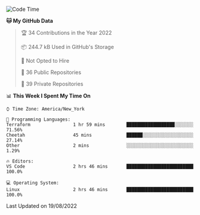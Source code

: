 <!--START_SECTION:waka-->
![Code Time](http://img.shields.io/badge/Code%20Time-65%20hrs%2010%20mins-blue)

**🐱 My GitHub Data** 

> 🏆 34 Contributions in the Year 2022
 > 
> 📦 244.7 kB Used in GitHub's Storage 
 > 
> 🚫 Not Opted to Hire
 > 
> 📜 36 Public Repositories 
 > 
> 🔑 39 Private Repositories  
 > 
📊 **This Week I Spent My Time On** 

```text
⌚︎ Time Zone: America/New_York

💬 Programming Languages: 
Terraform                1 hr 59 mins        ██████████████████░░░░░░░   71.56% 
Cheetah                  45 mins             ██████░░░░░░░░░░░░░░░░░░░   27.14% 
Other                    2 mins              ░░░░░░░░░░░░░░░░░░░░░░░░░   1.29%

🔥 Editors: 
VS Code                  2 hrs 46 mins       █████████████████████████   100.0%

💻 Operating System: 
Linux                    2 hrs 46 mins       █████████████████████████   100.0%

```


 Last Updated on 19/08/2022
<!--END_SECTION:waka-->